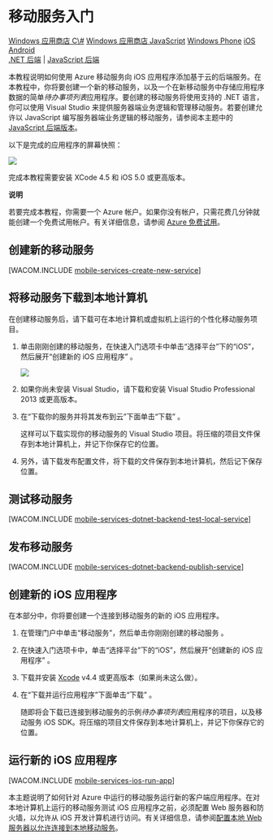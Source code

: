 <properties pageTitle="Get Started with Azure Mobile Services for iOS apps" metaKeywords="Azure iOS application, mobile service iOS, getting started Azure iOS" description="Follow this tutorial to get started using Azure Mobile Services for iOS development. " metaCanonical="" services="" documentationCenter="Mobile" title="Get started with Mobile Services" authors="glenga" solutions="" manager="" editor="" />
<tags ms.service=""
    ms.date="02/11/2015"
    wacn.date="04/11/2015"
    />

# <a name="getting-started"> </a>移动服务入门

<div class="dev-center-tutorial-selector sublanding">
	<a href="/zh-cn/documentation/articles/mobile-services-dotnet-backend-windows-store-dotnet-get-started" title="Windows Store C#">Windows 应用商店 C\#</a>
	<a href="/zh-cn/documentation/articles/mobile-services-dotnet-backend-windows-store-javascript-get-started" title="Windows Store JavaScript">Windows 应用商店 JavaScript</a>
	<a href="/zh-cn/documentation/articles/mobile-services-dotnet-backend-windows-phone-get-started" title="Windows Phone">Windows Phone</a>
	<a href="/zh-cn/documentation/articles/mobile-services-dotnet-backend-ios-get-started" title="iOS" class="current">iOS</a>
	<a href="/zh-cn/documentation/articles/mobile-services-dotnet-backend-android-get-started" title="Android">Android</a>
	<!--<a href="/zh-cn/documentation/articles/get-started-html" title="HTML">HTML</a>
	<a href="/zh-cn/documentation/articles/partner-xamarin-mobile-services-ios-get-started" title="Xamarin.iOS">Xamarin.iOS</a>
	<a href="/zh-cn/documentation/articles/partner-xamarin-mobile-services-android-get-started" title="Xamarin.Android">Xamarin.Android</a>
	<a href="/zh-cn/documentation/articles/partner-sencha-mobile-services-get-started/" title="Sencha">Sencha</a>
	<a href="/zh-cn/documentation/articles/mobile-services-javascript-backend-phonegap-get-started/" title="PhoneGap">PhoneGap</a>-->
</div>

<div class="dev-center-tutorial-subselector">
	<a href="/zh-cn/documentation/articles/mobile-services-dotnet-backend-ios-get-started/" title=".NET backend" class="current">.NET 后端</a> | 
	<a href="/zh-cn/documentation/articles/mobile-services-ios-get-started/"  title="JavaScript backend" >JavaScript 后端</a>
</div>

本教程说明如何使用 Azure 移动服务向 iOS 应用程序添加基于云的后端服务。在本教程中，你将要创建一个新的移动服务，以及一个在新移动服务中存储应用程序数据的简单*待办事项列表*应用程序。要创建的移动服务将使用支持的 .NET 语言，你可以使用 Visual Studio 来提供服务器端业务逻辑和管理移动服务。若要创建允许以 JavaScript 编写服务器端业务逻辑的移动服务，请参阅本主题中的 [JavaScript 后端版本][]。

以下是完成的应用程序的屏幕快照：

![][0]

完成本教程需要安装 XCode 4.5 和 iOS 5.0 或更高版本。

<div class="dev-callout"><strong>说明</strong>
<p>若要完成本教程，你需要一个 Azure 帐户。如果你没有帐户，只需花费几分钟就能创建一个免费试用帐户。有关详细信息，请参阅 <a href="http://www.windowsazure.cn/zh-cn/pricing/free-trial/?WT.mc_id=AE564AB28&amp;returnurl=http%3A%2F%2Fwww.windowsazure.cn%2Fen-us%2Fdevelop%2Fmobile%2Ftutorials%2Fget-started-ios%2F" target="_blank">Azure 免费试用</a>。</p>
</div>

## <a name="create-new-service"> </a>创建新的移动服务

[WACOM.INCLUDE [mobile-services-create-new-service](../includes/mobile-services-create-new-service.md)]

## 将移动服务下载到本地计算机

在创建移动服务后，请下载可在本地计算机或虚拟机上运行的个性化移动服务项目。

1.  单击刚刚创建的移动服务，在快速入门选项卡中单击“选择平台”下的“iOS”，然后展开“创建新的 iOS 应用程序” 。

	![][1]

2.  如果你尚未安装 Visual Studio，请下载和安装 Visual Studio Professional 2013 或更高版本。

3.  在“下载你的服务并将其发布到云”下面单击“下载” 。

	这样可以下载实现你的移动服务的 Visual Studio 项目。将压缩的项目文件保存到本地计算机上，并记下你保存它的位置。

4.  另外，请下载发布配置文件，将下载的文件保存到本地计算机，然后记下保存位置。

## 测试移动服务

[WACOM.INCLUDE [mobile-services-dotnet-backend-test-local-service](../includes/mobile-services-dotnet-backend-test-local-service.md)]

## 发布移动服务

[WACOM.INCLUDE [mobile-services-dotnet-backend-publish-service](../includes/mobile-services-dotnet-backend-publish-service.md)]

## 创建新的 iOS 应用程序

在本部分中，你将要创建一个连接到移动服务的新的 iOS 应用程序。

1.  在管理门户中单击“移动服务”，然后单击你刚刚创建的移动服务 。

2.  在快速入门选项卡中，单击“选择平台”下的“iOS”，然后展开“创建新的 iOS 应用程序” 。

3.  下载并安装 [Xcode][] v4.4 或更高版本（如果尚未这么做）。

4.  在“下载并运行应用程序”下面单击“下载” 。

  	随即将会下载已连接到移动服务的示例*待办事项列表*应用程序的项目，以及移动服务 iOS SDK。将压缩的项目文件保存到本地计算机上，并记下你保存它的位置。

## 运行新的 iOS 应用程序

[WACOM.INCLUDE [mobile-services-ios-run-app](../includes/mobile-services-ios-run-app.md)]

本主题说明了如何针对 Azure 中运行的移动服务运行新的客户端应用程序。在对本地计算机上运行的移动服务测试 iOS 应用程序之前，必须配置 Web 服务器和防火墙，以允许从 iOS 开发计算机进行访问。有关详细信息，请参阅[配置本地 Web 服务器以允许连接到本地移动服务][]。

  [Windows 应用商店 C\#]: /zh-cn/documentation/articles/mobile-services-dotnet-backend-windows-store-dotnet-get-started "Windows 应用商店 C#"
  [Windows 应用商店 JavaScript]: /zh-cn/documentation/articles/mobile-services-dotnet-backend-windows-store-javascript-get-started "Windows 应用商店 JavaScript"
  [Windows Phone]: /zh-cn/documentation/articles/mobile-services-dotnet-backend-windows-phone-get-started "Windows Phone"
  [iOS]: /zh-cn/documentation/articles/mobile-services-dotnet-backend-ios-get-started "iOS"
  [Android]: /zh-cn/documentation/articles/mobile-services-dotnet-backend-android-get-started "Android"
  [.NET 后端]: /zh-cn/documentation/articles/mobile-services-dotnet-backend-ios-get-started/ ".NET 后端"
  [JavaScript 后端]: /zh-cn/documentation/articles/mobile-services-ios-get-started/ "JavaScript 后端"
  [JavaScript 后端版本]: /zh-cn/documentation/articles/mobile-services-ios-get-started
  [0]: ./media/mobile-services-dotnet-backend-ios-get-started/mobile-quickstart-completed-ios.png
  [Azure 免费试用]: http://www.windowsazure.cn/zh-cn/pricing/free-trial/?WT.mc_id=AE564AB28&returnurl=http%3A%2F%2Fwww.windowsazure.cn%2Fen-us%2Fdevelop%2Fmobile%2Ftutorials%2Fget-started-ios%2F
  [mobile-services-create-new-service]: ../includes/mobile-services-create-new-service.md
  [1]: ./media/mobile-services-dotnet-backend-ios-get-started/mobile-quickstart-steps-vs.png
  [mobile-services-dotnet-backend-test-local-service]: ../includes/mobile-services-dotnet-backend-test-local-service.md
  [mobile-services-dotnet-backend-publish-service]: ../includes/mobile-services-dotnet-backend-publish-service.md
  [Xcode]: https://go.microsoft.com/fwLink/p/?LinkID=266532
  [mobile-services-ios-run-app]: ../includes/mobile-services-ios-run-app.md
  [配置本地 Web 服务器以允许连接到本地移动服务]: /zh-cn/documentation/articles/mobile-services-dotnet-backend-how-to-configure-iis-express
